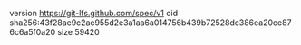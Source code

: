 version https://git-lfs.github.com/spec/v1
oid sha256:43f28ae9c2ae955d2e3a1aa6a014756b439b72528dc386ea20ce876c6a5f0a20
size 59420
